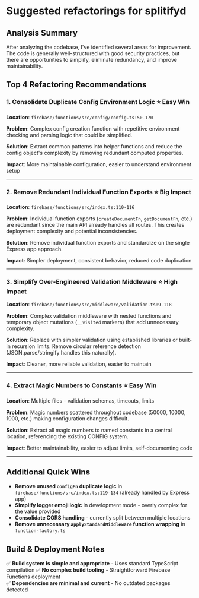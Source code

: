 # Suggested refactorings for splitifyd

## Analysis Summary

After analyzing the codebase, I've identified several areas for improvement. The code is generally well-structured with good security practices, but there are opportunities to simplify, eliminate redundancy, and improve maintainability.

## Top 4 Refactoring Recommendations

### 1. **Consolidate Duplicate Config Environment Logic** ⭐ Easy Win
**Location**: `firebase/functions/src/config/config.ts:50-170`

**Problem**: Complex config creation function with repetitive environment checking and parsing logic that could be simplified.

**Solution**: Extract common patterns into helper functions and reduce the config object's complexity by removing redundant computed properties.

**Impact**: More maintainable configuration, easier to understand environment setup

---

### 2. **Remove Redundant Individual Function Exports** ⭐ Big Impact
**Location**: `firebase/functions/src/index.ts:110-116`

**Problem**: Individual function exports (`createDocumentFn`, `getDocumentFn`, etc.) are redundant since the main API already handles all routes. This creates deployment complexity and potential inconsistencies.

**Solution**: Remove individual function exports and standardize on the single Express app approach.

**Impact**: Simpler deployment, consistent behavior, reduced code duplication

---

### 3. **Simplify Over-Engineered Validation Middleware** ⭐ High Impact
**Location**: `firebase/functions/src/middleware/validation.ts:9-118`

**Problem**: Complex validation middleware with nested functions and temporary object mutations (`__visited` markers) that add unnecessary complexity.

**Solution**: Replace with simpler validation using established libraries or built-in recursion limits. Remove circular reference detection (JSON.parse/stringify handles this naturally).

**Impact**: Cleaner, more reliable validation, easier to maintain

---

### 4. **Extract Magic Numbers to Constants** ⭐ Easy Win
**Location**: Multiple files - validation schemas, timeouts, limits

**Problem**: Magic numbers scattered throughout codebase (50000, 10000, 1000, etc.) making configuration changes difficult.

**Solution**: Extract all magic numbers to named constants in a central location, referencing the existing CONFIG system.

**Impact**: Better maintainability, easier to adjust limits, self-documenting code

---

## Additional Quick Wins

- **Remove unused `configFn` duplicate logic** in `firebase/functions/src/index.ts:119-134` (already handled by Express app)
- **Simplify logger emoji logic** in development mode - overly complex for the value provided
- **Consolidate CORS handling** - currently split between multiple locations
- **Remove unnecessary `applyStandardMiddleware` function wrapping** in `function-factory.ts`

## Build & Deployment Notes

✅ **Build system is simple and appropriate** - Uses standard TypeScript compilation
✅ **No complex build tooling** - Straightforward Firebase Functions deployment  
✅ **Dependencies are minimal and current** - No outdated packages detected